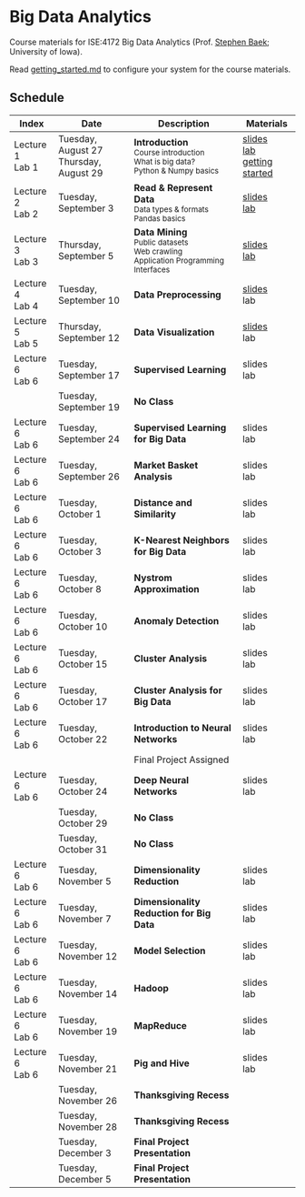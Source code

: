 # Big Data Analytics
Course materials for ISE:4172 Big Data Analytics (Prof. [Stephen Baek](http://www.stephenbaek.com); University of Iowa).

Read [getting_started.md](getting_started.md) to configure your system for the course materials.

## Schedule

| **Index**       | **Date**           | **Description**           | **Materials**     |
|-----------------|--------------------|---------------------------|-------------------|
| Lecture 1<br>Lab 1 | Tuesday, August 27<br>Thursday, August 29 | **Introduction**<br><sub>Course introduction<br>What is big data?<br>Python & Numpy basics</sub>  | [slides][slide1]<br>[lab][lab1]<br>[getting started](getting_started.md) |
| Lecture 2<br>Lab 2 | Tuesday, September 3 | **Read & Represent Data**<br><sub>Data types & formats<br>Pandas basics</sub> | [slides][slide2]<br>[lab][lab2] |
| Lecture 3<br>Lab 3 | Thursday, September 5 | **Data Mining**<br><sub>Public datasets<br>Web crawling<br>Application Programming Interfaces</sub> | [slides][slide3]<br>[lab][lab3] |
| Lecture 4<br>Lab 4 | Tuesday, September 10 | **Data Preprocessing**<br> | [slides][slide4]<br>lab |
| Lecture 5<br>Lab 5 | Thursday, September 12 | **Data Visualization**<br> | [slides][slide5]<br>lab |
| Lecture 6<br>Lab 6 | Tuesday, September 17 | **Supervised Learning**<br> | slides<br>lab |
|                    | Tuesday, September 19 | **No Class**<br> |   |
| Lecture 6<br>Lab 6 | Tuesday, September 24 | **Supervised Learning for Big Data**<br> | slides<br>lab |
| Lecture 6<br>Lab 6 | Tuesday, September 26 | **Market Basket Analysis**<br> | slides<br>lab |
| Lecture 6<br>Lab 6 | Tuesday, October 1 | **Distance and Similarity**<br> | slides<br>lab |
| Lecture 6<br>Lab 6 | Tuesday, October 3 | **K-Nearest Neighbors for Big Data**<br> | slides<br>lab |
| Lecture 6<br>Lab 6 | Tuesday, October 8 | **Nystrom Approximation**<br> | slides<br>lab |
| Lecture 6<br>Lab 6 | Tuesday, October 10 | **Anomaly Detection**<br> | slides<br>lab |
| Lecture 6<br>Lab 6 | Tuesday, October 15 | **Cluster Analysis**<br> | slides<br>lab |
| Lecture 6<br>Lab 6 | Tuesday, October 17 | **Cluster Analysis for Big Data**<br> | slides<br>lab |
| Lecture 6<br>Lab 6 | Tuesday, October 22 | **Introduction to Neural Networks**<br> | slides<br>lab |
|                    |                     | Final Project Assigned                |               |
| Lecture 6<br>Lab 6 | Tuesday, October 24 | **Deep Neural Networks**<br> | slides<br>lab |
|                    | Tuesday, October 29 | **No Class**<br> |  |
|                    | Tuesday, October 31 | **No Class**<br> |  |
| Lecture 6<br>Lab 6 | Tuesday, November 5 | **Dimensionality Reduction**<br> | slides<br>lab |
| Lecture 6<br>Lab 6 | Tuesday, November 7 | **Dimensionality Reduction for Big Data**<br> | slides<br>lab |
| Lecture 6<br>Lab 6 | Tuesday, November 12 | **Model Selection**<br> | slides<br>lab |
| Lecture 6<br>Lab 6 | Tuesday, November 14 | **Hadoop**<br> | slides<br>lab |
| Lecture 6<br>Lab 6 | Tuesday, November 19 | **MapReduce**<br> | slides<br>lab |
| Lecture 6<br>Lab 6 | Tuesday, November 21 | **Pig and Hive**<br> | slides<br>lab |
|                    | Tuesday, November 26 | **Thanksgiving Recess**<br> |  |
|                    | Tuesday, November 28 | **Thanksgiving Recess**<br> |  |
|                    | Tuesday, December 3 | **Final Project Presentation**<br> |  |
|                    | Tuesday, December 5 | **Final Project Presentation**<br> |  |





[slide1]: https://docs.google.com/presentation/d/1SfyD_368Fi3-jp_1K0jcruSszwG55srlr9BtGz3A2OI/edit?usp=sharing
[slide2]: https://docs.google.com/presentation/d/17HzZmXP-xWtvgPrPOptM-AEKFnGaUJSzmEiJjz784_c/edit?usp=sharing
[slide3]: https://docs.google.com/presentation/d/13A1hZwC3uXRYgGsWtFgeFVnql_Li_dgMaOJ2WXDj6t0/edit?usp=sharing
[slide4]: https://docs.google.com/presentation/d/1ZlB6RmeJhJCugo0G3KnQFrIW_HNevgQgNR3HgwHa144/edit?usp=sharing
[slide5]: https://docs.google.com/presentation/d/1hn3NzQweQEoY0U8sFEZscZdTU2d7SOHmmeurSUnXlNo/edit?usp=sharing
[lab1]: in-class-assignments/ica01/hello_world.ipynb
[lab2]: in-class-assignments/ica02/How_to_Read_and_Represent_Data.ipynb
[lab3]: in-class-assignments/ica03/Data_Mining.ipynb
